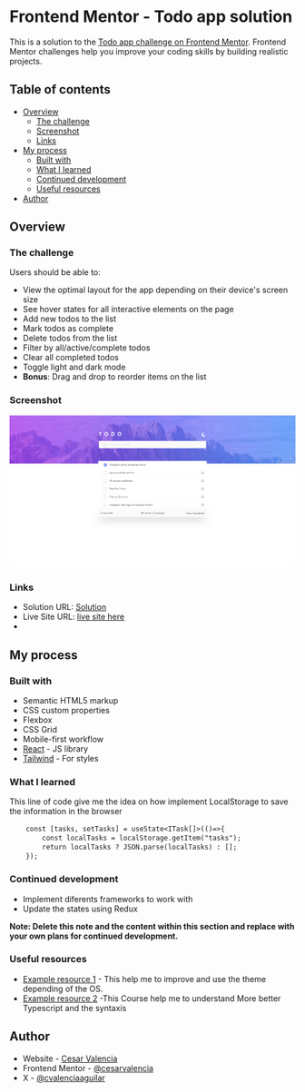 # Frontend Mentor - Todo app solution

This is a solution to the [Todo app challenge on Frontend Mentor](https://www.frontendmentor.io/challenges/todo-app-Su1_KokOW). Frontend Mentor challenges help you improve your coding skills by building realistic projects.

## Table of contents

- [Overview](#overview)
  - [The challenge](#the-challenge)
  - [Screenshot](#screenshot)
  - [Links](#links)
- [My process](#my-process)
  - [Built with](#built-with)
  - [What I learned](#what-i-learned)
  - [Continued development](#continued-development)
  - [Useful resources](#useful-resources)
- [Author](#author)


## Overview

### The challenge

Users should be able to:

- View the optimal layout for the app depending on their device's screen size
- See hover states for all interactive elements on the page
- Add new todos to the list
- Mark todos as complete
- Delete todos from the list
- Filter by all/active/complete todos
- Clear all completed todos
- Toggle light and dark mode
- **Bonus**: Drag and drop to reorder items on the list

### Screenshot

![screenshot](./images/ScreenshotDesktop.png)

### Links

- Solution URL: [Solution](https://github.com/cvalencia1991/Typescript-React)
- Live Site URL: [live site here](https://todolistypescriptreact.netlify.app/)
- 

## My process

### Built with

- Semantic HTML5 markup
- CSS custom properties
- Flexbox
- CSS Grid
- Mobile-first workflow
- [React](https://reactjs.org/) - JS library
- [Tailwind](https://tailwindcss.com/) - For styles


### What I learned

This line of code give me the idea on how implement LocalStorage to save the information in the browser

```React
    const [tasks, setTasks] = useState<ITask[]>(()=>{
        const localTasks = localStorage.getItem("tasks");
        return localTasks ? JSON.parse(localTasks) : [];
    });
```

### Continued development

- Implement diferents frameworks to work with
- Update the states using Redux

**Note: Delete this note and the content within this section and replace with your own plans for continued development.**

### Useful resources

- [Example resource 1](https://www.youtube.com/watch?v=_8FTL-xNz9Q) - This help me to improve and use the theme depending of the OS.
- [Example resource 2](https://www.udemy.com/course/understanding-typescript/) -This Course help me to understand More better Typescript and the syntaxis

## Author

- Website - [Cesar Valencia](https://cvalencia1991.github.io/Portfolio/)
- Frontend Mentor - [@cesarvalencia](https://www.frontendmentor.io/profile/cvalencia1991)
- X - [@cvalenciaaguilar](https://twitter.com/cvalenciaguilar)
